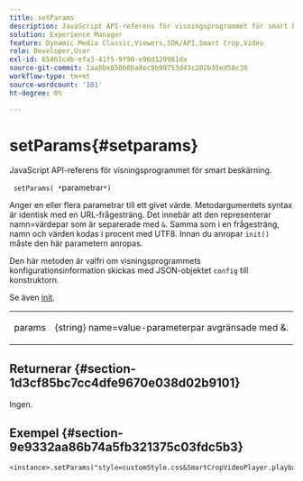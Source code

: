 ```yaml
---
title: setParams
description: JavaScript API-referens för visningsprogrammet för smart beskärning.
solution: Experience Manager
feature: Dynamic Media Classic,Viewers,SDK/API,Smart Crop,Video
role: Developer,User
exl-id: 65461c4b-efa3-41f5-9f90-e96d129981da
source-git-commit: 1aa8be858b0ba8ec9b99753d43c202b35ed58c30
workflow-type: tm+mt
source-wordcount: '101'
ht-degree: 0%

---
```


# setParams{#setparams}

JavaScript API-referens för visningsprogrammet för smart beskärning.

` setParams( *`parametrar`*)`

Anger en eller flera parametrar till ett givet värde. Metodargumentets syntax är identisk med en URL-frågesträng. Det innebär att den representerar namn=värdepar som är separerade med `&`. Samma som i en frågesträng, namn och värden kodas i procent med UTF8. Innan du anropar `init()` måste den här parametern anropas.

Den här metoden är valfri om visningsprogrammets konfigurationsinformation skickas med JSON-objektet `config` till konstruktorn.

Se även [init](../../../c-html5-aem-asset-viewers/c-html5-aem-smartcropvideo/c-html5-aem-smartcropvideo-viewer-javascriptapiref/r-html5-aem-smartcropvideo-viewer-javascriptapiref-init.md#reference-3b570ba8b35045d6b30fb178c21a66c6).

<table id="table_896DFF34A68A403DB93A6D597461A573"> 
 <tbody> 
  <tr> 
   <td colname="col1"> <p> <span class="codeph"> <span class="varname"> params </span> </span> </p> </td> 
   <td colname="col2"> <p> <span class="codeph"> {string}</span> name=value-parameterpar avgränsade med <span class="codeph"> &amp;</span>. </p> </td> 
  </tr> 
 </tbody> 
</table>

## Returnerar {#section-1d3cf85bc7cc4dfe9670e038d02b9101}

Ingen.

## Exempel {#section-9e9332aa86b74a5fb321375c03fdc5b3}

```
<instance>.setParams("style=customStyle.css&SmartCropVideoPlayer.playback=progressive")
```

